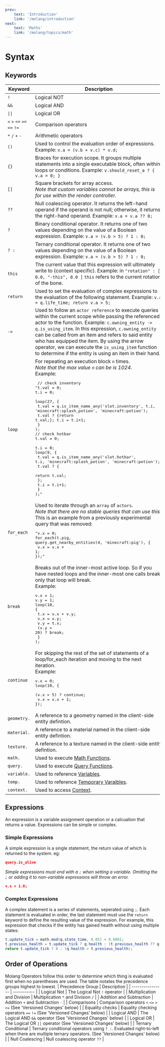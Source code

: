 ```yaml
---
prev:
    text: 'Introduction'
    link: '/molang/introduction'
next: 
    text: 'Maths'
    link: '/molang/topics/math'
---
```


# Syntax

## Keywords
| Keyword | Description |
| ------- | ----------- |
| `!` | Logical NOT |
| `&&` | Logical AND |
| `\|\|` | Logical OR |
| `<` `>` `<=` `>=` `==` `!=` | Comparison operators |
| `*` `/` `+` `-` | Arithmetic operators |
| `()` | Used to control the evaluation order of expressions. Example: `v.a = (v.b + v.c) * v.d;` |
| `{}` | Braces for execution scope. It groups multiple statements into a single executable block, often within loops or conditions. Example: `v.should_reset_a ? { v.a = 0; }` |
| `[]` | Square brackets for array access.<br>*Note that custom variables cannot be arrays, this is for use within the render controller.*|
| `??` | Null coalescing operator. It returns the left-hand operand if the operand is not null; otherwise, it returns the right-hand operand. Example: `v.a = v.a ?? 0;` |
| `?` | Binary conditional operator. It returns one of two values depending on the value of a Boolean expression. Example: `v.a = (v.b > 5) ? 1 : 0;` |
| `? :` | Ternary conditional operator. It returns one of two values depending on the value of a Boolean expression. Example: `v.a = (v.b > 5) ? 1 : 0;` |
| `this`| The current value that this expression will ultimately write to (context specific). Example: in `"rotation" : [ 0.0, "-this", 0.0 ]` `this` refers to the current rotation of the bone. |
| `return` | Used to set the evaluation of complex expressions to the evaluation of the following statement. Example: `v.a = q.life_time; return v.a > 5;` |
| `->` | Used to follow an `actor reference` to execute queries within the current scope while passing the referenced actor to the function. Example: `c.owning_entity -> q.is_using_item`. In this expression, `c.owning_entity` can be called from an item and refers to said entity who has equipped the item. By using the arrow operator, we can execute the `is_using_item` function to determine if the entity is using an item in their hand. |
| `loop` | For repeating an execution block `n` times. <br>*Note that the max value `n` can be is 1024*.<br> Example: <br><pre lang="json"> // check inventory<br>"t.val = 0; <br>t.i = 0; <br>loop(27, {<br>        t.val = q.is_item_name_any('slot.inventory', t.i, 'minecraft:splash_potion', 'minecraft:potion'); <br>        t.val ? {return t.val;}; t.i = t.i+1;<br>    }<br>); <br>// check hotbar<br>t.val = 0; <br>t.i = 0; <br>loop(9, {<br>    t.val = q.is_item_name_any('slot.hotbar', t.i, 'minecraft:splash_potion', 'minecraft:potion'); <br>    t.val ? {<br>        return t.val;<br>    }; <br>    t.i = t.i+1;<br>    }<br>);"</pre> |
| `for_each` | Used to iterate through an `array` of `actors`.<br>*Note that there are no stable queries that can use this*<br>This is an example from a previously experimental query that was removed:<br><pre lang="json">"v.x = 0;<br>for_each(t.pig, query.get_nearby_entities(4, 'minecraft:pig'), {<br>    v.x = v.x + 1;<br>});"</pre> |
| `break` | Breaks out of the inner-most active loop. So if you have nested loops and the inner-most one calls break, only that loop will break.<br>Example:<br><pre lang="json">v.x = 1;<br>v.y = 1;<br>loop(10, {<br>        t.x = v.x + v.y; <br>        v.x = v.y; <br>        v.y = t.x; <br>        (v.y > 20) ? break;<br>    }<br>);</pre> |
| `continue` | For skipping the rest of the set of statements of a loop/for_each iteration and moving to the next iteration.<br>Example:<br><pre lang="json">v.x = 0;<br>loop(10, {<br>  (v.x > 5) ? continue;<br>  v.x = v.x + 1;<br>});</pre> |
| `geometry.` | A reference to a geometry named in the client-side entity defintion. |
| `material.` | A reference to a material named in the client-side entity defintion. |
| `texture.` | A reference to a texture named in the client-side entity defintion. |
| `math.` | Used to execute [Math Functions](/molang/topics/math). |
| `query.` | Used to execute [Query Functions](/molang/topics/queries). |
| `variable.` | Used to reference [Variables](/molang/topics/variables#variable-types). |
| `temp.` | Used to reference [Temporary Varaibles](/molang/topics/variables#temp). |
| `context.` | Used to access [Context](/molang/topics/variables#context). |

## Expressions 
An expression is a variable assignment operation or a calcuation that returns a value. Expressions can be simple or complex.

### Simple Expressions

A simple expression is a single statement, the return value of which is returned to the system. eg:

```json
query.is_alive
```

*Simple expressions must end with a `;` when setting a variable. Omitting the `;` or adding it to non-variable expressions will throw an error.*

```json
v.x = 1.0;
```

### Complex Expressions
A complex statement is a series of statements, seperated using `;`. Each statement is evaluated in order, the last statement must use the `return` keyword to define the resulting value of the expression. For example, this expression that checks if the entity has gained health without using multiple states:

```c#
t.update_tick = math.mod(q.state_time, 0.05) < 0.0001; 
t.previous_health = t.update_tick ? q.health : (t.previous_health ?? q.health);
return t.update_tick ? 0 : (q.health > t.previous_health);
```

## Order of Operations
Molang Operators follow this order to determine which thing is evaluated first when no parentheses are used. The table notates the precedence groups highest to lowest.
| Precedence Group | Description |
| ---------------- | ----------- |
| Logical Not | The Logical Not `!` operator |
| Multiplication and Division | Multiplication `*` and Division `/` |
| Addition and Subtraction | Addition `+` and Subtraction `-` |
| Comparisons | Comparison operators `<` `<=` `>` `>=` (See 'Versioned Changes' below) |
| Equality checks | Equality checking operators `==` `!=` (See 'Versioned Changes' below) |
| Logical AND | The Logical AND `&&` operator (See 'Versioned Changes' below) |
| Logical OR | The Logical OR `||` operator (See 'Versioned Changes' below) |
| Ternary Conditional | Ternary conditional operators using `? :`. Evaluated right-to-left when there are multiple ternary operators. (See 'Versioned Changes' below) |
| Null Coalescing | Null coalescing operator `??` |